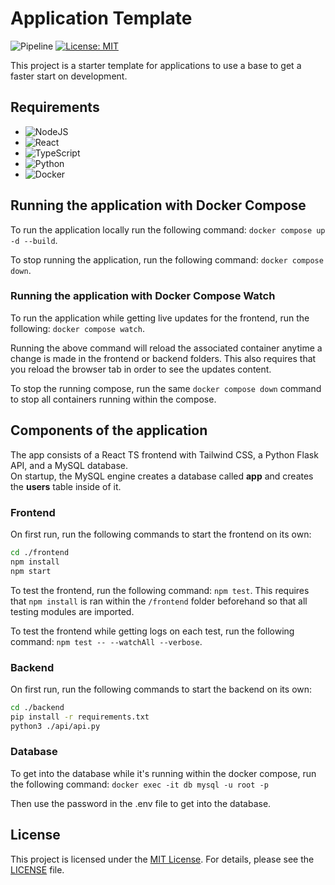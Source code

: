 # Application Template

![Pipeline](https://github.com/michaelc143/AppTemplate/actions/workflows/build-test-lint-pipeline.yaml/badge.svg)
[![License: MIT](https://img.shields.io/badge/License-MIT-yellow.svg)](https://opensource.org/licenses/MIT)

This project is a starter template for applications to use a base to get a faster start on development.

## Requirements

* ![NodeJS](https://img.shields.io/badge/node.js-6DA55F?style=for-the-badge&logo=node.js&logoColor=white)
* ![React](https://img.shields.io/badge/react-%2320232a.svg?style=for-the-badge&logo=react&logoColor=%2361DAFB)
* ![TypeScript](https://img.shields.io/badge/typescript-%23007ACC.svg?style=for-the-badge&logo=typescript&logoColor=white)
* ![Python](https://img.shields.io/badge/python-3670A0?style=for-the-badge&logo=python&logoColor=ffdd54)
* ![Docker](https://img.shields.io/badge/docker-%230db7ed.svg?style=for-the-badge&logo=docker&logoColor=white)

## Running the application with Docker Compose

To run the application locally run the following command: `docker compose up -d --build`.

To stop running the application, run the following command: `docker compose down`.

### Running the application with Docker Compose Watch

To run the application while getting live updates for the frontend, run the following: `docker compose watch`.

Running the above command will reload the associated container anytime a change is made in the frontend or backend folders. This also requires that you reload the browser tab in order to see the updates content.

To  stop the running compose, run the same `docker compose down` command to stop all containers running within the compose.

## Components of the application

The app consists of a React TS frontend with Tailwind CSS, a Python Flask API, and a MySQL database.\
On startup, the MySQL engine creates a database called **app** and creates the **users** table inside of it.

### Frontend

On first run, run the following commands to start the frontend on its own:

```bash
cd ./frontend
npm install
npm start
```

To test the frontend, run the following command: `npm test`. This requires that `npm install` is ran within the `/frontend` folder beforehand so that all testing modules are imported.

To test the frontend while getting logs on each test, run the following command: `npm test -- --watchAll --verbose`.

### Backend

On first run, run the following commands to start the backend on its own:

```bash
cd ./backend
pip install -r requirements.txt
python3 ./api/api.py
```

### Database

To get into the database while it's running within the docker compose, run the following command: `docker exec -it db mysql -u root -p`

Then use the password in the .env file to get into the database.

## License

This project is licensed under the [MIT License](https://pitt.libguides.com/openlicensing/MIT).
For details, please see the [LICENSE](LICENSE) file.
